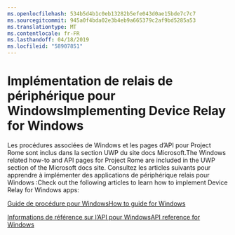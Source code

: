 ```yaml
---
ms.openlocfilehash: 534b5d4b1c0eb13282b5efe043d0ae15bde7c7c7
ms.sourcegitcommit: 945a0f4bda02e3b4eb9a665379c2af9bd5285a53
ms.translationtype: MT
ms.contentlocale: fr-FR
ms.lasthandoff: 04/18/2019
ms.locfileid: "58907851"
---
```

# <a name="implementing-device-relay-for-windows"></a><span data-ttu-id="513ef-101">Implémentation de relais de périphérique pour Windows</span><span class="sxs-lookup"><span data-stu-id="513ef-101">Implementing Device Relay for Windows</span></span>

<span data-ttu-id="513ef-102">Les procédures associées de Windows et les pages d’API pour Project Rome sont inclus dans la section UWP du site docs Microsoft.</span><span class="sxs-lookup"><span data-stu-id="513ef-102">The Windows related how-to and API pages for Project Rome are included in the UWP section of the Microsoft docs site.</span></span> <span data-ttu-id="513ef-103">Consultez les articles suivants pour apprendre à implémenter des applications de périphérique relais pour Windows :</span><span class="sxs-lookup"><span data-stu-id="513ef-103">Check out the following articles to learn how to implement Device Relay for Windows apps:</span></span>

[<span data-ttu-id="513ef-104">Guide de procédure pour Windows</span><span class="sxs-lookup"><span data-stu-id="513ef-104">How to guide for Windows</span></span>](https://docs.microsoft.com/windows/uwp/launch-resume/connected-apps-and-devices)

[<span data-ttu-id="513ef-105">Informations de référence sur l’API pour Windows</span><span class="sxs-lookup"><span data-stu-id="513ef-105">API reference for Windows</span></span>](https://docs.microsoft.com/uwp/api/Windows.System.RemoteSystems)